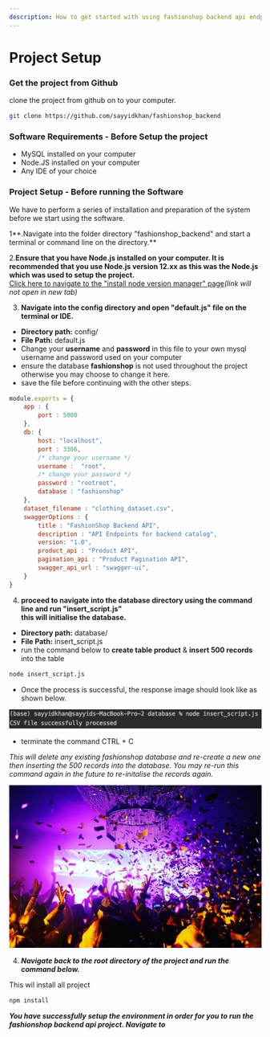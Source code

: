 ```yaml
---
description: How to get started with using fashionshop backend api endpoint.
---
```


# Project Setup

### Get the project from Github

clone the project from github on to your computer.

```bash
git clone https://github.com/sayyidkhan/fashionshop_backend
```

### Software Requirements - Before Setup the project

* MySQL installed on your computer
* Node.JS installed on your computer
* Any IDE of your choice

### Project Setup - Before running the Software

We have to perform a series of installation and preparation of the system before we start using the software.

1**.Navigate into the folder directory "fashionshop\_backend" and start a terminal or command line on the directory.**

2.**Ensure that you have Node.js installed on your computer. It is recommended that you use Node.js version 12.xx as this was the Node.js which was used to setup the project.**  
[Click here to navigate to the "install node version manager" page](../resources/install-node-version-manager.md)_\(link will not open in new tab\)_

3. **Navigate into the config directory and open "default.js" file on the terminal or IDE.**

* **Directory path:** config/
* **File Path:** default.js
* Change your **username** and **password** in this file to your own mysql username and password used on your computer
* ensure the database **fashionshop** is not used throughout the project otherwise you may choose to change it here.
* save the file before continuing with the other steps.

```javascript
module.exports = {
    app : {
        port : 5000
    },
    db: {
        host: "localhost",
        port : 3306,
        /* change your username */
        username :  "root",
        /* change your password */
        password : "rootroot",
        database : "fashionshop"
    },
    dataset_filename : "clothing_dataset.csv",
    swaggerOptions : {
        title : "FashionShop Backend API",
        description : "API Endpoints for backend catalog",
        version: "1.0",
        product_api : "Product API",
        pagination_api : "Product Pagination API",
        swagger_api_url : "swagger-ui",
    }
}
```

4. **proceed to navigate into the database directory using the command line and run "insert\_script.js"  
this will initialise the database.**

* **Directory path:** database/
* **File Path:** insert\_script.js
* run the command below to **create table product** & **insert 500 records** into the table

```bash
node insert_script.js
```

* Once the process is successful, the response image should look like as shown below.

![Successful creation and insertion of  records into product table.](../.gitbook/assets/screenshot-2021-06-16-at-8.29.10-pm.png)

* terminate the command CTRL + C

_This will delete any existing fashionshop database and re-create a new one then inserting the 500 records into the database. You may re-run this command again in the future to re-initalise the records again._

![](../.gitbook/assets/image%20%283%29.png)

4. _**Navigate back to the root directory of the project and run the command below.**_

This wil install all project 

```bash
npm install
```

_**You have successfully setup the environment in order for you to run the fashionshop backend api project. Navigate to**_ 

